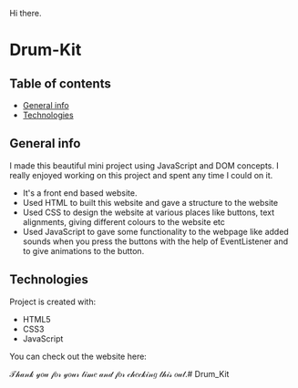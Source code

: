 Hi there.
# Drum-Kit

## Table of contents
* [General info](#general-info)
* [Technologies](#technologies)

## General info
I made this beautiful mini project using JavaScript and DOM concepts.
I really enjoyed working on this project and spent any time I could on it.
* It's a front end based website.
* Used HTML to built this website and gave a structure to the website 
* Used CSS to design the website at various places like buttons, text alignments, giving different colours to the website etc 
* Used JavaScript to gave some functionality to the webpage like added sounds when you press the buttons with the help of EventListener and to give animations to the button.

## Technologies
Project is created with:
* HTML5
* CSS3
* JavaScript

You can check out the website here: 

𝒯𝒽𝒶𝓃𝓀 𝓎𝑜𝓊 𝒻𝑜𝓇 𝓎𝑜𝓊𝓇 𝓉𝒾𝓂𝑒 𝒶𝓃𝒹 𝒻𝑜𝓇 𝒸𝒽𝑒𝒸𝓀𝒾𝓃𝑔 𝓉𝒽𝒾𝓈 𝑜𝓊𝓉.# Drum_Kit


